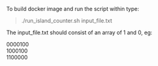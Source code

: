 To build docker image and run the script within type:

> ./run_island_counter.sh input_file.txt

The input_file.txt should consist of an array of 1 and 0, eg:

0000100<br>
1000100<br>
1100000<br>



